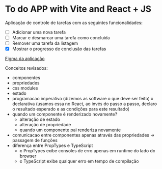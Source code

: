 # To do APP with Vite and React + JS

Aplicação de controle de tarefas com as seguintes funcionalidades:

- [ ] Adicionar uma nova tarefa
- [ ] Marcar e desmarcar uma tarefa como concluída
- [ ] Remover uma tarefa da listagem
- [X] Mostrar o progresso de conclusão das tarefas

[Figma da aplicação](https://www.figma.com/file/0n0zDN7zbzhRbaEO74Xesx/ToDo-List/duplicate)

Conceitos revisados:
- componentes
- propriedades
- css modules
- estado
- programacao imperativa (dizemos as software o que deve ser feito) x declarativa (usamos essa no React, ao invés do passo a passo, declaro o resultado esperado e as condições para este resultado)
- quando um componente é renderizado novamente?
    - alteração de estado
    - alteração de propriedade
    - quando um componente pai renderiza novamente
- comunicacao entre componentes apenas através das propriedades -> passagem de funções
- diferença entre PropTypes e TypeScript
    - o PropTypes exibe consoles de erro apenas em runtime do lado do browser
    - o TypeScript exibe qualquer erro em tempo de compilação
